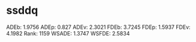 # ssddq

ADEb: 1.9756
ADEp: 0.827
ADEv: 2.3021
FDEb: 3.7245
FDEp: 1.5937
FDEv: 4.1982
Rank: 1159
WSADE: 1.3747
WSFDE: 2.5834